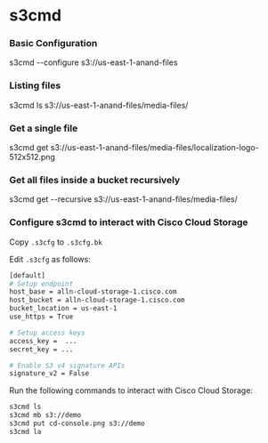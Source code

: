 # s3cmd

### Basic Configuration
s3cmd --configure s3://us-east-1-anand-files

### Listing files
s3cmd ls s3://us-east-1-anand-files/media-files/

### Get a single file
s3cmd get s3://us-east-1-anand-files/media-files/localization-logo-512x512.png

### Get all files inside a bucket recursively
s3cmd get --recursive s3://us-east-1-anand-files/media-files/

### Configure s3cmd to interact with Cisco Cloud Storage

Copy `.s3cfg` to `.s3cfg.bk`

Edit `.s3cfg` as follows:

```bash
[default]
# Setup endpoint
host_base = alln-cloud-storage-1.cisco.com
host_bucket = alln-cloud-storage-1.cisco.com
bucket_location = us-east-1
use_https = True

# Setup access keys
access_key =  ...
secret_key = ...

# Enable S3 v4 signature APIs
signature_v2 = False
```

Run the following commands to interact with Cisco Cloud Storage:

```bash
s3cmd ls
s3cmd mb s3://demo
s3cmd put cd-console.png s3://demo
s3cmd la
```
